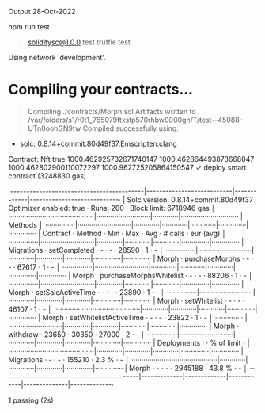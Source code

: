 Output 28-Oct-2022

npm run test 


> soliditysc@1.0.0 test
> truffle test

Using network 'development'.


Compiling your contracts...
===========================
> Compiling ./contracts/Morph.sol
> Artifacts written to /var/folders/s1/r0t1_765079ftxstp570rhbw0000gn/T/test--45088-UTn0oohGN9tw
> Compiled successfully using:
   - solc: 0.8.14+commit.80d49f37.Emscripten.clang

  Contract: Nft
true
1000.462925732671740147
1000.462864493873668047
1000.462802900110072297
1000.962725205864150547
    ✓ deploy smart contract (3248830 gas)

·------------------------------------------|---------------------------|-------------|----------------------------·
|   Solc version: 0.8.14+commit.80d49f37   ·  Optimizer enabled: true  ·  Runs: 200  ·  Block limit: 6718946 gas  │
···········································|···························|·············|·····························
|  Methods                                                                                                        │
···············|···························|·············|·············|·············|··············|··············
|  Contract    ·  Method                   ·  Min        ·  Max        ·  Avg        ·  # calls     ·  eur (avg)  │
···············|···························|·············|·············|·············|··············|··············
|  Migrations  ·  setCompleted             ·          -  ·          -  ·      28590  ·           1  ·          -  │
···············|···························|·············|·············|·············|··············|··············
|  Morph       ·  purchaseMorphs           ·          -  ·          -  ·      67617  ·           1  ·          -  │
···············|···························|·············|·············|·············|··············|··············
|  Morph       ·  purchaseMorphsWhitelist  ·          -  ·          -  ·      88206  ·           1  ·          -  │
···············|···························|·············|·············|·············|··············|··············
|  Morph       ·  setSaleActiveTime        ·          -  ·          -  ·      23890  ·           1  ·          -  │
···············|···························|·············|·············|·············|··············|··············
|  Morph       ·  setWhitelist             ·          -  ·          -  ·      46107  ·           1  ·          -  │
···············|···························|·············|·············|·············|··············|··············
|  Morph       ·  setWhitelistActiveTime   ·          -  ·          -  ·      23822  ·           1  ·          -  │
···············|···························|·············|·············|·············|··············|··············
|  Morph       ·  withdraw                 ·      23650  ·      30350  ·      27000  ·           2  ·          -  │
···············|···························|·············|·············|·············|··············|··············
|  Deployments                             ·                                         ·  % of limit  ·             │
···········································|·············|·············|·············|··············|··············
|  Migrations                              ·          -  ·          -  ·     155210  ·       2.3 %  ·          -  │
···········································|·············|·············|·············|··············|··············
|  Morph                                   ·          -  ·          -  ·    2945188  ·      43.8 %  ·          -  │
·------------------------------------------|-------------|-------------|-------------|--------------|-------------·

  1 passing (2s)